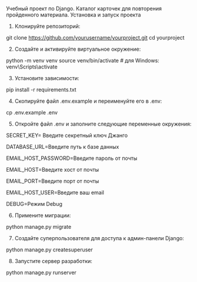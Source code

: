 Учебный проект по Django. Каталог карточек для повторения пройденного материала.
Установка и запуск проекта
1. Клонируйте репозиторий:

git clone https://github.com/yourusername/yourproject.git
cd yourproject

2. Создайте и активируйте виртуальное окружение:

python -m venv venv
source venv/bin/activate  # для Windows: venv\Scripts\activate

3. Установите зависимости:

pip install -r requirements.txt

4. Скопируйте файл .env.example и переименуйте его в .env:

cp .env.example .env

5. Откройте файл .env и заполните следующие переменные окружения:

SECRET_KEY= Введите секретный ключ Джанго

DATABASE_URL=Введите путь к базе данных

EMAIL_HOST_PASSWORD=Введите пароль от почты

EMAIL_HOST=Введите хост от почты

EMAIL_PORT=Введите порт от почты

EMAIL_HOST_USER=Введите ваш email

DEBUG=Режим Debug



6. Примените миграции:

python manage.py migrate

7. Создайте суперпользователя для доступа к админ-панели Django:

python manage.py createsuperuser

8. Запустите сервер разработки:

python manage.py runserver
